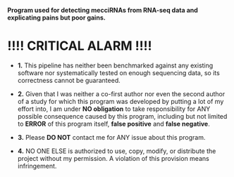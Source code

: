 __Program used for detecting mecciRNAs from RNA-seq data and explicating pains but poor gains.__

# __!!!!__ CRITICAL ALARM !!!!

  - **1.** This pipeline has neither been benchmarked against any existing software nor systematically tested on enough sequencing data, so its correctness cannot be guaranteed.  

  - **2.**  Given that I was neither a co-first author nor even the second author of a study for which this program was developed by putting a lot of my effort into, I am under **NO obligation** to take responsibility for ANY possible consequence caused by this program, including but not limited to **ERROR** of this program itself, **false positive** and **false negative**.  

  - **3.** Please __DO NOT__ contact me for ANY issue about this program.  

  - **4.** NO ONE ELSE is authorized to use, copy, modify, or distribute the project without my permission. A violation of this provision means infringement.
